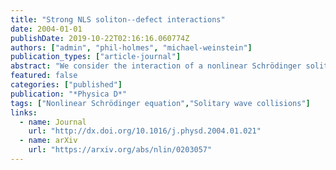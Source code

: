 ```yaml
---
title: "Strong NLS soliton--defect interactions"
date: 2004-01-01
publishDate: 2019-10-22T02:16:16.060774Z
authors: ["admin", "phil-holmes", "michael-weinstein"]
publication_types: ["article-journal"]
abstract: "We consider the interaction of a nonlinear Schrödinger soliton with a spatially localized (point) defect in the medium through which it travels. Using numerical simulations, we find parameter regimes under which the soliton may be reflected, transmitted, or captured by the defect. We propose a mechanism of resonant energy transfer to a nonlinear standing wave mode supported by the defect. Extending Forinash et al. [Phys. Rev. E 49 (1994) 3400], we then derive a finite-dimensional model for the interaction of the soliton with the defect via a collective coordinates method. The resulting system is a three degree-of-freedom Hamiltonian with an additional conserved quantity. We study this system both numerically and using the tools of dynamical systems theory, and find that it exhibits a variety of interesting behaviors, largely determined by the structures of stable and unstable manifolds of special classes of periodic orbits. We use this geometrical understanding to interpret the simulations of the finite-dimensional model, compare them with the nonlinear Schrödinger simulations, and comment on differences due to the finite-dimensional ansatz. "
featured: false
categories: ["published"]
publication: "*Physica D*"
tags: ["Nonlinear Schrödinger equation","Solitary wave collisions"]
links:
  - name: Journal
    url: "http://dx.doi.org/10.1016/j.physd.2004.01.021"
  - name: arXiv
    url: "https://arxiv.org/abs/nlin/0203057"
---
```


